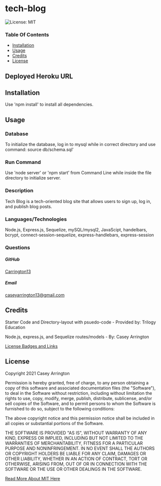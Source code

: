 # tech-blog

![License: MIT](https://img.shields.io/badge/License-MIT-yellow.svg)

### Table Of Contents
* [Installation](#installation)
* [Usage](#usage)
* [Credits](#credits)
* [License](#license)

## Deployed Heroku URL


## Installation
Use 'npm install' to install all dependencies.


## Usage

### Database
To initialize the database, log in to mysql while in correct directory and use
command: source db/schema.sql'

### Run Command
Use 'node server' or 'npm start' from Command Line while inside the file directory to initialize server.

### Description
Tech Blog is a tech-oriented blog site that allows users to sign up, log in, and publish blog posts.

### Languages/Technologies 
Node.js, Express.js, Sequelize, mySQL/mysql2, JavaScipt, handelbars,
bcrypt, connect-session-sequelize, express-handlebars, express-session 


### Questions
##### GitHub
[Carrington13](https://github.com/Carrington13)
##### Email
caseyarrington13@gmail.com


## Credits

Starter Code and Directory-layout with psuedo-code - Provided by:
Trilogy Education 

Node.js, express.js, and Sequelize routes/models - By:
Casey Arrington

[License Badges and Links](https://gist.github.com/lukas-h/2a5d00690736b4c3a7ba)



## License
Copyright 2021 Casey Arrington

Permission is hereby granted, free of charge, to any person obtaining a copy of this software and associated documentation files (the "Software"), to deal in the Software without restriction, including without limitation the rights to use, copy, modify, merge, publish, distribute, sublicense, and/or sell copies of the Software, and to permit persons to whom the Software is furnished to do so, subject to the following conditions:

The above copyright notice and this permission notice shall be included in all copies or substantial portions of the Software.

THE SOFTWARE IS PROVIDED "AS IS", WITHOUT WARRANTY OF ANY KIND, EXPRESS OR IMPLIED, INCLUDING BUT NOT LIMITED TO THE WARRANTIES OF MERCHANTABILITY, FITNESS FOR A PARTICULAR PURPOSE AND NONINFRINGEMENT. IN NO EVENT SHALL THE AUTHORS OR COPYRIGHT HOLDERS BE LIABLE FOR ANY CLAIM, DAMAGES OR OTHER LIABILITY, WHETHER IN AN ACTION OF CONTRACT, TORT OR OTHERWISE, ARISING FROM, OUT OF OR IN CONNECTION WITH THE SOFTWARE OR THE USE OR OTHER DEALINGS IN THE SOFTWARE.

[Read More About MIT Here](https://opensource.org/licenses/MIT)